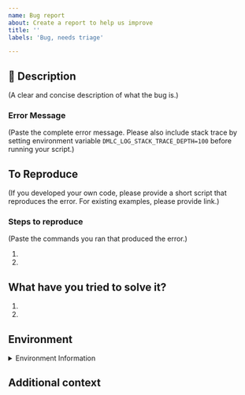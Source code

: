 ```yaml
---
name: Bug report
about: Create a report to help us improve
title: ''
labels: 'Bug, needs triage'

---
```

## 🐛 Description
(A clear and concise description of what the bug is.)

### Error Message
(Paste the complete error message. Please also include stack trace by setting environment variable `DMLC_LOG_STACK_TRACE_DEPTH=100` before running your script.)

## To Reproduce
(If you developed your own code, please provide a short script that reproduces the error. For existing examples, please provide link.)

### Steps to reproduce
(Paste the commands you ran that produced the error.)

1.
2.

## What have you tried to solve it?

1.
2.

## Environment

<details>
<summary>Environment Information</summary>

**Operating System:** ...

**Python Version:** (e.g., python3.6, anaconda/python3.7, venv/python3.8)

</details>

## Additional context
